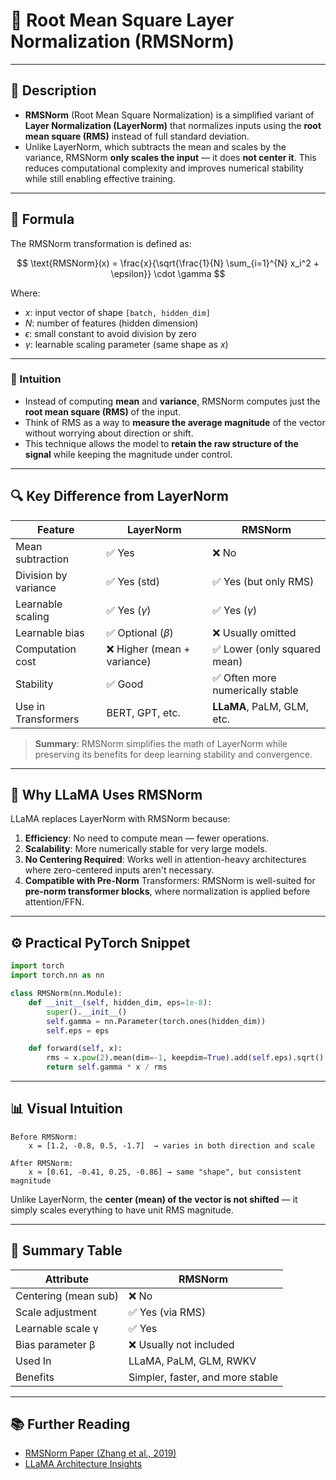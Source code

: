 # 🧮 Root Mean Square Layer Normalization (RMSNorm)

---

## 📘 Description

* **RMSNorm** (Root Mean Square Normalization) is a simplified variant of **Layer Normalization (LayerNorm)** that normalizes inputs using the **root mean square (RMS)** instead of full standard deviation.
* Unlike LayerNorm, which subtracts the mean and scales by the variance, RMSNorm **only scales the input** — it does **not center it**. This reduces computational complexity and improves numerical stability while still enabling effective training.

---

## 🔬 Formula

The RMSNorm transformation is defined as:

$$
\text{RMSNorm}(x) = \frac{x}{\sqrt{\frac{1}{N} \sum_{i=1}^{N} x_i^2 + \epsilon}} \cdot \gamma
$$

Where:

* $x$: input vector of shape `[batch, hidden_dim]`
* $N$: number of features (hidden dimension)
* $\epsilon$: small constant to avoid division by zero
* $\gamma$: learnable scaling parameter (same shape as $x$)

---

### 🧠 Intuition

* Instead of computing **mean** and **variance**, RMSNorm computes just the **root mean square (RMS)** of the input.
* Think of RMS as a way to **measure the average magnitude** of the vector without worrying about direction or shift.
* This technique allows the model to **retain the raw structure of the signal** while keeping the magnitude under control.

---

## 🔍 Key Difference from LayerNorm

| Feature              | **LayerNorm**              | **RMSNorm**                     |
| -------------------- | -------------------------- | ------------------------------- |
| Mean subtraction     | ✅ Yes                      | ❌ No                            |
| Division by variance | ✅ Yes (std)                | ✅ Yes (but only RMS)            |
| Learnable scaling    | ✅ Yes ($\gamma$)           | ✅ Yes ($\gamma$)                |
| Learnable bias       | ✅ Optional ($\beta$)       | ❌ Usually omitted               |
| Computation cost     | ❌ Higher (mean + variance) | ✅ Lower (only squared mean)     |
| Stability            | ✅ Good                     | ✅ Often more numerically stable |
| Use in Transformers  | BERT, GPT, etc.            | **LLaMA**, PaLM, GLM, etc.      |

> **Summary**: RMSNorm simplifies the math of LayerNorm while preserving its benefits for deep learning stability and convergence.

---

## 🚀 Why LLaMA Uses RMSNorm

LLaMA replaces LayerNorm with RMSNorm because:

1. **Efficiency**: No need to compute mean — fewer operations.
2. **Scalability**: More numerically stable for very large models.
3. **No Centering Required**: Works well in attention-heavy architectures where zero-centered inputs aren't necessary.
4. **Compatible with Pre-Norm** Transformers: RMSNorm is well-suited for **pre-norm transformer blocks**, where normalization is applied before attention/FFN.

---

## ⚙️ Practical PyTorch Snippet

```python
import torch
import torch.nn as nn

class RMSNorm(nn.Module):
    def __init__(self, hidden_dim, eps=1e-8):
        super().__init__()
        self.gamma = nn.Parameter(torch.ones(hidden_dim))
        self.eps = eps

    def forward(self, x):
        rms = x.pow(2).mean(dim=-1, keepdim=True).add(self.eps).sqrt()
        return self.gamma * x / rms
```

---

## 📊 Visual Intuition

```
Before RMSNorm:
    x = [1.2, -0.8, 0.5, -1.7]  → varies in both direction and scale

After RMSNorm:
    x ≈ [0.61, -0.41, 0.25, -0.86] → same "shape", but consistent magnitude
```

Unlike LayerNorm, the **center (mean) of the vector is not shifted** — it simply scales everything to have unit RMS magnitude.

---

## 🧩 Summary Table

| Attribute            | RMSNorm                          |
| -------------------- | -------------------------------- |
| Centering (mean sub) | ❌ No                             |
| Scale adjustment     | ✅ Yes (via RMS)                  |
| Learnable scale γ    | ✅ Yes                            |
| Bias parameter β     | ❌ Usually not included           |
| Used In              | LLaMA, PaLM, GLM, RWKV           |
| Benefits             | Simpler, faster, and more stable |

---

## 📚 Further Reading

* [RMSNorm Paper (Zhang et al., 2019)](https://arxiv.org/abs/1910.07467)
* [LLaMA Architecture Insights](https://huggingface.co/blog/llama2)
